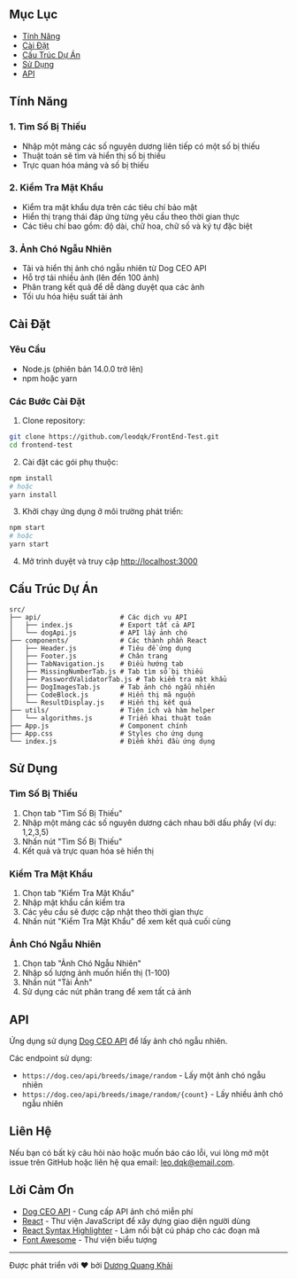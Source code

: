 

## Mục Lục


- [Tính Năng](#tính-năng)
- [Cài Đặt](#cài-đặt)
- [Cấu Trúc Dự Án](#cấu-trúc-dự-án)
- [Sử Dụng](#sử-dụng)
- [API](#api)




## Tính Năng

### 1. Tìm Số Bị Thiếu

- Nhập một mảng các số nguyên dương liên tiếp có một số bị thiếu
- Thuật toán sẽ tìm và hiển thị số bị thiếu
- Trực quan hóa mảng và số bị thiếu

### 2. Kiểm Tra Mật Khẩu

- Kiểm tra mật khẩu dựa trên các tiêu chí bảo mật
- Hiển thị trạng thái đáp ứng từng yêu cầu theo thời gian thực
- Các tiêu chí bao gồm: độ dài, chữ hoa, chữ số và ký tự đặc biệt

### 3. Ảnh Chó Ngẫu Nhiên

- Tải và hiển thị ảnh chó ngẫu nhiên từ Dog CEO API
- Hỗ trợ tải nhiều ảnh (lên đến 100 ảnh)
- Phân trang kết quả để dễ dàng duyệt qua các ảnh
- Tối ưu hóa hiệu suất tải ảnh

## Cài Đặt

### Yêu Cầu

- Node.js (phiên bản 14.0.0 trở lên)
- npm hoặc yarn

### Các Bước Cài Đặt

1. Clone repository:
```bash
git clone https://github.com/leodqk/FrontEnd-Test.git
cd frontend-test
```

2. Cài đặt các gói phụ thuộc:
```bash
npm install
# hoặc
yarn install
```

3. Khởi chạy ứng dụng ở môi trường phát triển:
```bash
npm start
# hoặc
yarn start
```

4. Mở trình duyệt và truy cập [http://localhost:3000](http://localhost:3000)

## Cấu Trúc Dự Án

```
src/
├── api/                    # Các dịch vụ API
│   ├── index.js            # Export tất cả API
│   └── dogApi.js           # API lấy ảnh chó
├── components/             # Các thành phần React
│   ├── Header.js           # Tiêu đề ứng dụng
│   ├── Footer.js           # Chân trang
│   ├── TabNavigation.js    # Điều hướng tab
│   ├── MissingNumberTab.js # Tab tìm số bị thiếu
│   ├── PasswordValidatorTab.js # Tab kiểm tra mật khẩu
│   ├── DogImagesTab.js     # Tab ảnh chó ngẫu nhiên
│   ├── CodeBlock.js        # Hiển thị mã nguồn
│   └── ResultDisplay.js    # Hiển thị kết quả
├── utils/                  # Tiện ích và hàm helper
│   └── algorithms.js       # Triển khai thuật toán
├── App.js                  # Component chính
├── App.css                 # Styles cho ứng dụng
└── index.js                # Điểm khởi đầu ứng dụng
```

## Sử Dụng

### Tìm Số Bị Thiếu

1. Chọn tab "Tìm Số Bị Thiếu"
2. Nhập một mảng các số nguyên dương cách nhau bởi dấu phẩy (ví dụ: 1,2,3,5)
3. Nhấn nút "Tìm Số Bị Thiếu"
4. Kết quả và trực quan hóa sẽ hiển thị

### Kiểm Tra Mật Khẩu

1. Chọn tab "Kiểm Tra Mật Khẩu"
2. Nhập mật khẩu cần kiểm tra
3. Các yêu cầu sẽ được cập nhật theo thời gian thực
4. Nhấn nút "Kiểm Tra Mật Khẩu" để xem kết quả cuối cùng

### Ảnh Chó Ngẫu Nhiên

1. Chọn tab "Ảnh Chó Ngẫu Nhiên"
2. Nhập số lượng ảnh muốn hiển thị (1-100)
3. Nhấn nút "Tải Ảnh"
4. Sử dụng các nút phân trang để xem tất cả ảnh

## API

Ứng dụng sử dụng [Dog CEO API](https://dog.ceo/dog-api/) để lấy ảnh chó ngẫu nhiên.

Các endpoint sử dụng:
- `https://dog.ceo/api/breeds/image/random` - Lấy một ảnh chó ngẫu nhiên
- `https://dog.ceo/api/breeds/image/random/{count}` - Lấy nhiều ảnh chó ngẫu nhiên


## Liên Hệ

Nếu bạn có bất kỳ câu hỏi nào hoặc muốn báo cáo lỗi, vui lòng mở một issue trên GitHub hoặc liên hệ qua email: leo.dqk@email.com.

## Lời Cảm Ơn

- [Dog CEO API](https://dog.ceo/dog-api/) - Cung cấp API ảnh chó miễn phí
- [React](https://reactjs.org/) - Thư viện JavaScript để xây dựng giao diện người dùng
- [React Syntax Highlighter](https://github.com/react-syntax-highlighter/react-syntax-highlighter) - Làm nổi bật cú pháp cho các đoạn mã
- [Font Awesome](https://fontawesome.com/) - Thư viện biểu tượng

---

Được phát triển với ❤️ bởi [Dương Quang Khải](https://github.com/leodqk)
